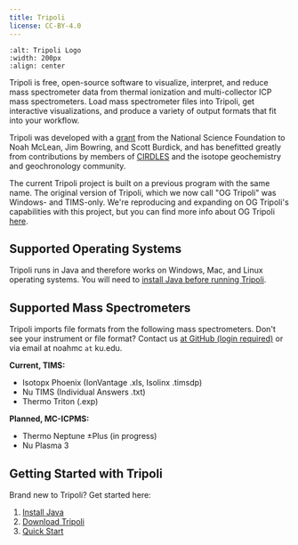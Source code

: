 ```yaml
---
title: Tripoli
license: CC-BY-4.0
---
```


```{image} graphics/TripoliLogoLarge.png
:alt: Tripoli Logo
:width: 200px
:align: center
```

Tripoli is free, open-source software to visualize, interpret, and reduce mass spectrometer data from thermal ionization and multi-collector ICP mass spectrometers.  Load mass spectrometer files into Tripoli, get interactive visualizations, and produce a variety of output formats that fit into your workflow.  

Tripoli was developed with a [grant](https://www.nsf.gov/awardsearch/showAward?AWD_ID=2149084 "NSF Award Details") from the National Science Foundation to Noah McLean, Jim Bowring, and Scott Burdick, and has benefitted greatly from contributions by members of [CIRDLES](https://cirdles.org/ "CIRDLES") and the isotope geochemistry and geochronology community.

The current Tripoli project is built on a previous program with the same name.  The original version of Tripoli, which we now call "OG Tripoli" was Windows- and TIMS-only.  We're reproducing and expanding on OG Tripoli's capabilities with this project, but you can find more info about OG Tripoli [here](https://cirdles.org/projects/tripoli/ "OG Tripoli").


## Supported Operating Systems

Tripoli runs in Java and therefore works on Windows, Mac, and Linux operating systems.  You will need to [install Java before running Tripoli](./setup/01-Installation.md).  


## Supported Mass Spectrometers

Tripoli imports file formats from the following mass spectrometers.  Don't see your instrument or file format?  Contact us [at GitHub (login required)](https://github.com/CIRDLES/Tripoli/issues/new "Tripoli GitHub Issues") or via email at noahmc `at` ku.edu.

**Current, TIMS:**
- Isotopx Phoenix (IonVantage .xls, Isolinx .timsdp)
- Nu TIMS (Individual Answers .txt)
- Thermo Triton (.exp)

**Planned, MC-ICPMS:**
- Thermo Neptune ±Plus (in progress)
- Nu Plasma 3

## Getting Started with Tripoli

Brand new to Tripoli? Get started here:
1. [Install Java](./setup/01-Installation.md)
2. [Download Tripoli](./setup/02-DownloadTripoli.md)
3. [Quick Start](./setup/03-QuickStart.md)
